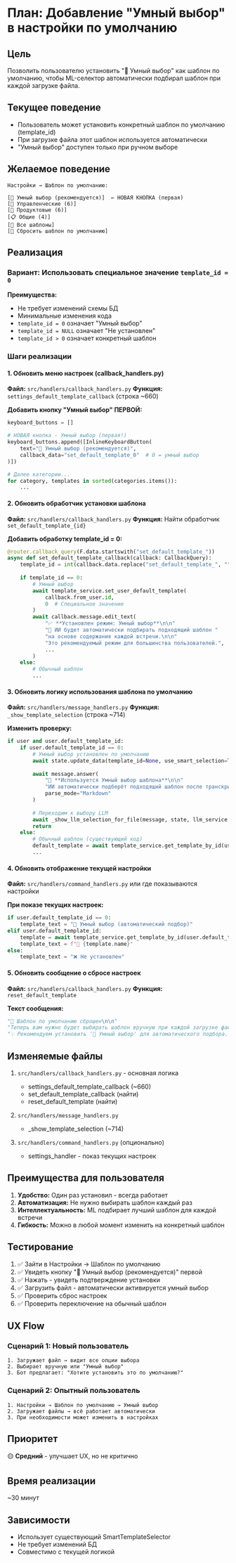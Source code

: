 # План: Добавление "Умный выбор" в настройки по умолчанию

## Цель
Позволить пользователю установить "🤖 Умный выбор" как шаблон по умолчанию, чтобы ML-селектор автоматически подбирал шаблон при каждой загрузке файла.

## Текущее поведение
- Пользователь может установить конкретный шаблон по умолчанию (template_id)
- При загрузке файла этот шаблон используется автоматически
- "Умный выбор" доступен только при ручном выборе

## Желаемое поведение
```
Настройки → Шаблон по умолчанию:

[🤖 Умный выбор (рекомендуется)]  ← НОВАЯ КНОПКА (первая)
[👔 Управленческие (6)]
[🚀 Продуктовые (6)]
[📋 Общие (4)]
[📝 Все шаблоны]
[🔄 Сбросить шаблон по умолчанию]
```

## Реализация

### Вариант: Использовать специальное значение `template_id = 0`

**Преимущества:**
- Не требует изменений схемы БД
- Минимальные изменения кода
- `template_id = 0` означает "Умный выбор"
- `template_id = NULL` означает "Не установлен"
- `template_id > 0` означает конкретный шаблон

### Шаги реализации

#### 1. Обновить меню настроек (callback_handlers.py)

**Файл:** `src/handlers/callback_handlers.py`
**Функция:** `settings_default_template_callback` (строка ~660)

**Добавить кнопку "Умный выбор" ПЕРВОЙ:**
```python
keyboard_buttons = []

# НОВАЯ кнопка - Умный выбор (первая!)
keyboard_buttons.append([InlineKeyboardButton(
    text="🤖 Умный выбор (рекомендуется)",
    callback_data="set_default_template_0"  # 0 = умный выбор
)])

# Далее категории...
for category, templates in sorted(categories.items()):
    ...
```

#### 2. Обновить обработчик установки шаблона

**Файл:** `src/handlers/callback_handlers.py`
**Функция:** Найти обработчик `set_default_template_{id}`

**Добавить обработку template_id = 0:**
```python
@router.callback_query(F.data.startswith("set_default_template_"))
async def set_default_template_callback(callback: CallbackQuery):
    template_id = int(callback.data.replace("set_default_template_", ""))
    
    if template_id == 0:
        # Умный выбор
        await template_service.set_user_default_template(
            callback.from_user.id, 
            0  # Специальное значение
        )
        await callback.message.edit_text(
            "✅ **Установлен режим: Умный выбор**\n\n"
            "🤖 ИИ будет автоматически подбирать подходящий шаблон "
            "на основе содержания каждой встречи.\n\n"
            "Это рекомендуемый режим для большинства пользователей.",
            ...
        )
    else:
        # Обычный шаблон
        ...
```

#### 3. Обновить логику использования шаблона по умолчанию

**Файл:** `src/handlers/message_handlers.py`
**Функция:** `_show_template_selection` (строка ~714)

**Изменить проверку:**
```python
if user and user.default_template_id:
    if user.default_template_id == 0:
        # Умный выбор установлен по умолчанию
        await state.update_data(template_id=None, use_smart_selection=True)
        
        await message.answer(
            "🤖 **Используется Умный выбор шаблона**\n\n"
            "ИИ автоматически подберёт подходящий шаблон после транскрипции.",
            parse_mode="Markdown"
        )
        
        # Переходим к выбору LLM
        await _show_llm_selection_for_file(message, state, llm_service, processing_service)
        return
    else:
        # Обычный шаблон (существующий код)
        default_template = await template_service.get_template_by_id(user.default_template_id)
        ...
```

#### 4. Обновить отображение текущей настройки

**Файл:** `src/handlers/command_handlers.py` или где показываются настройки

**При показе текущих настроек:**
```python
if user.default_template_id == 0:
    template_text = "🤖 Умный выбор (автоматический подбор)"
elif user.default_template_id:
    template = await template_service.get_template_by_id(user.default_template_id)
    template_text = f"📝 {template.name}"
else:
    template_text = "❌ Не установлен"
```

#### 5. Обновить сообщение о сбросе настроек

**Файл:** `src/handlers/callback_handlers.py`
**Функция:** `reset_default_template`

**Текст сообщения:**
```python
"🔄 Шаблон по умолчанию сброшен\n\n"
"Теперь вам нужно будет выбирать шаблон вручную при каждой загрузке файла.\n\n"
"💡 Рекомендуем установить '🤖 Умный выбор' для автоматического подбора."
```

## Изменяемые файлы

1. `src/handlers/callback_handlers.py` - основная логика
   - settings_default_template_callback (~660)
   - set_default_template_callback (найти)
   - reset_default_template (найти)

2. `src/handlers/message_handlers.py`
   - _show_template_selection (~714)

3. `src/handlers/command_handlers.py` (опционально)
   - settings_handler - показ текущих настроек

## Преимущества для пользователя

1. **Удобство:** Один раз установил - всегда работает
2. **Автоматизация:** Не нужно выбирать шаблон каждый раз
3. **Интеллектуальность:** ML подбирает лучший шаблон для каждой встречи
4. **Гибкость:** Можно в любой момент изменить на конкретный шаблон

## Тестирование

1. ✅ Зайти в Настройки → Шаблон по умолчанию
2. ✅ Увидеть кнопку "🤖 Умный выбор (рекомендуется)" первой
3. ✅ Нажать - увидеть подтверждение установки
4. ✅ Загрузить файл - автоматически активируется умный выбор
5. ✅ Проверить сброс настроек
6. ✅ Проверить переключение на обычный шаблон

## UX Flow

### Сценарий 1: Новый пользователь
```
1. Загружает файл → видит все опции выбора
2. Выбирает вручную или "Умный выбор"
3. Бот предлагает: "Хотите установить это по умолчанию?"
```

### Сценарий 2: Опытный пользователь
```
1. Настройки → Шаблон по умолчанию → Умный выбор
2. Загружает файлы → всё работает автоматически
3. При необходимости может изменить в настройках
```

## Приоритет
🟡 **Средний** - улучшает UX, но не критично

## Время реализации
~30 минут

## Зависимости
- Использует существующий SmartTemplateSelector
- Не требует изменений БД
- Совместимо с текущей логикой

